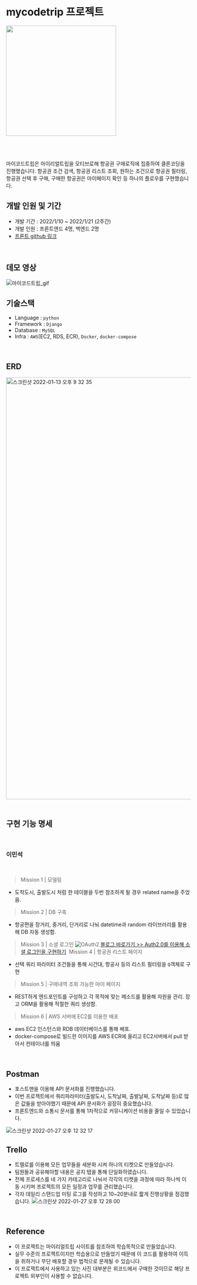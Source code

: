 # mycodetrip 프로젝트
​
<img width=300 src=https://user-images.githubusercontent.com/50139787/151123589-b350ebe0-8857-409b-8a98-ccab343717a0.png>

<br>​

마이코드트립은 마이리얼트립을 모티브로해 항공권 구매로직에 집중하여 클론코딩을 진행했습니다. 항공권 조건 검색, 항공권 리스트 조회, 원하는 조건으로 항공권 필터링, 항공권 선택 후 구매, 구매한 항공권은 마이페이지 확인 등 하나의 플로우를 구현했습니다.
​
<br>

##  <strong>개발 인원 및 기간</strong>

- 개발 기간 : 2022/1/10 ~ 2022/1/21 (2주간)
- 개발 인원 : 프론트엔드 4명, 백엔드 2명
- [프론트 github 링크](https://github.com/wecode-bootcamp-korea/28-2nd-mycodetrip-frontend)
​
<br>

##  <strong>데모 영상</strong>

![마이코드트립_gif](https://user-images.githubusercontent.com/50139787/151123373-4772373a-3449-4cf8-9dbd-b348a2231f1d.gif)
​
<br>

##  <strong>기술스택</strong>

- Language : `python`
- Framework : `Django`
- Database : `MySQL`
- Infra : `AWS`(EC2, RDS, ECR), `Docker`, `docker-compose`
​
<br>

##  <strong>ERD</strong>

<img width="1148" alt="스크린샷 2022-01-13 오후 9 32 35" src="https://user-images.githubusercontent.com/50139787/150078505-d0166c76-1749-4fa1-91db-6d11a1767278.png">
​
<br>
<br>

##  <strong>구현 기능 명세</strong>

<br>

### 이민석
​
> Mission 1 | 모델링

- 도착도시, 출발도시 처럼 한 테이블을 두번 참조하게 될 경우 related name을 주었음.
​
> Mission 2 | DB 구축
- 항공편을 장거리, 중거리, 단거리로 나눠 datetime과 random 라이브러리를 활용해 DB 자동 생성함.
​
> Mission 3 | 소셜 로그인
![OAuth2](https://user-images.githubusercontent.com/50139787/151287882-51c7fc71-df99-4f19-a4a5-9c017c7a0a0a.jpg)
[블로그 바로가기 >> Auth2.0를 이용해 소셜 로그인을 구현하기](https://velog.io/@evnif/OAuth2.0-social-login)
​
> Mission 4 | 항공권 리스트 페이지
​
- 선택 쿼리 파라미터 조건들을 통해 시간대, 항공사 등의 리스트 필터링을 `Q`객체로 구현
​
> Mission 5 | 구매내역 조회 가능한 마이 페이지
​
- REST하게 엔드포인트를 구성하고 각 목적에 맞는 메소드를 활용해 자원을 관리. 장고 ORM을 활용해 적절한 쿼리 생성함.
​
> Mission 6 | AWS 서버에 EC2를 이용한 배포
​
- aws EC2 인스턴스와 RDB 데이터베이스를 통해 배포.
- docker-compose로 빌드한 이미지를 AWS ECR에 올리고 EC2서버에서 pull 받아서 컨테이너를 띄움
​
<br>

## <strong>Postman</strong>

- 포스트맨을 이용해 API 문서화를 진행했습니다.
- 이번 프로젝트에서 쿼리파라미터(출발도시, 도착날짜, 출발날짜, 도착날짜 등)로 많은 값들을 받아야했기 때문에 API 문서화가 굉장히 중요했습니다.
- 프론트엔드와 소통시 문서를 통해 1차적으로 커뮤니케이션 비용을 줄일 수 있었습니다.

![스크린샷 2022-01-27 오후 12 32 17](https://user-images.githubusercontent.com/50139787/151287237-813620eb-d397-40cb-a065-88bd4a99efe1.png)

## <strong>Trello</strong>

- 트렐로를 이용해 모든 업무들을 세분화 시켜 하나의 티켓으로 만들었습니다.
- 팀원들과 공유해야할 내용은 공지 탭을 통해 단일화하였습니다.
- 전체 프로세스를 네 가지 카테고리로 나눠서 각각의 티켓을 과정에 따라 하나씩 이동 시키며 프로젝트의 모든 일정과 업무를 관리했습니다.
- 각자 데일리 스탠드업 미팅 로그를 작성하고 10~20분내로 짧게 진행상황을 점검했습니다.
![스크린샷 2022-01-27 오후 12 28 00](https://user-images.githubusercontent.com/50139787/151286910-460cd449-4f9c-4932-961c-aaa0d8d77db8.png)

<br>

## <strong>Reference</strong>

- 이 프로젝트는 마이리얼트립 사이트를 참조하여 학습목적으로 만들었습니다.
- 실무 수준의 프로젝트이지만 학습용으로 만들었기 때문에 이 코드를 활용하여 이득을 취하거나 무단 배포할 경우 법적으로 문제될 수 있습니다.
- 이 프로젝트에서 사용하고 있는 사진 대부분은 위코드에서 구매한 것이므로 해당 프로젝트 외부인이 사용할 수 없습니다.